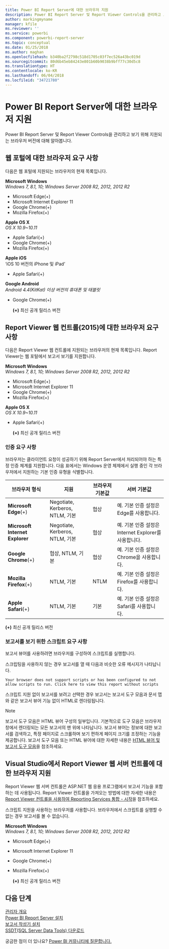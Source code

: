 ```yaml
---
title: Power BI Report Server에 대한 브라우저 지원
description: Power BI Report Server 및 Report Viewer Controls을 관리하고 보기 위해 지원되는 브라우저 버전에 대해 알아봅니다.
author: markingmyname
manager: kfile
ms.reviewer: ''
ms.service: powerbi
ms.component: powerbi-report-server
ms.topic: conceptual
ms.date: 01/25/2018
ms.author: maghan
ms.openlocfilehash: b340ba2f2798c518d1705c03f7ec526a43bc019d
ms.sourcegitcommit: 80d6b45eb84243e801b60b9038b9bff77c30d5c8
ms.translationtype: HT
ms.contentlocale: ko-KR
ms.lasthandoff: 06/04/2018
ms.locfileid: "34721780"
---
```

# <a name="browser-support-for-power-bi-report-server"></a>Power BI Report Server에 대한 브라우저 지원
Power BI Report Server 및 Report Viewer Controls을 관리하고 보기 위해 지원되는 브라우저 버전에 대해 알아봅니다.

## <a name="browser-requirements-for-the-web-portal"></a>웹 포털에 대한 브라우저 요구 사항
다음은 웹 포털에 지원되는 브라우저의 현재 목록입니다.

**Microsoft Windows**  
*Windows 7, 8.1, 10; Windows Server 2008 R2, 2012, 2012 R2*

* Microsoft Edge(+)
* Microsoft Internet Explorer 11
* Google Chrome(+)
* Mozilla Firefox(+)

**Apple OS X**  
*OS X 10.9~10.11*

* Apple Safari(+)
* Google Chrome(+)
* Mozilla Firefox(+)

**Apple iOS**  
‘iOS 10 버전의 iPhone 및 iPad’

* Apple Safari(+)

**Google Android**  
*Android 4.4(KitKat) 이상 버전의 휴대폰 및 태블릿*

* Google Chrome(+)
  
  **(+)** 최신 공개 릴리스 버전

## <a name="browser-requirements-for-the-report-viewer-web-control-2015"></a>Report Viewer 웹 컨트롤(2015)에 대한 브라우저 요구 사항
다음은 Report Viewer 웹 컨트롤에 지원되는 브라우저의 현재 목록입니다. Report Viewer는 웹 포털에서 보고서 보기를 지원합니다.

**Microsoft Windows**  
*Windows 7, 8.1, 10; Windows Server 2008 R2, 2012, 2012 R2*

* Microsoft Edge(+)
* Microsoft Internet Explorer 11
* Google Chrome(+)
* Mozilla Firefox(+)

**Apple OS X**  
*OS X 10.9~10.11*

* Apple Safari(+)
  
  **(+)** 최신 공개 릴리스 버전

### <a name="authentication-requirements"></a>인증 요구 사항
브라우저는 클라이언트 요청이 성공하기 위해 Report Server에서 처리되어야 하는 특정 인증 체계를 지원합니다. 다음 표에서는 Windows 운영 체제에서 실행 중인 각 브라우저에서 지원하는 기본 인증 유형을 식별합니다.

| **브라우저 형식** | **지원** | **브라우저 기본값** | **서버 기본값** |
| --- | --- | --- | --- |
| **Microsoft Edge**(+) |Negotiate, Kerberos, NTLM, 기본 |협상 |예. 기본 인증 설정은 Edge를 사용합니다. |
| **Microsoft Internet Explorer** |Negotiate, Kerberos, NTLM, 기본 |협상 |예. 기본 인증 설정은 Internet Explorer를 사용합니다. |
| **Google Chrome**(+) |협상, NTLM, 기본 |협상 |예. 기본 인증 설정은 Chrome을 사용합니다. |
| **Mozilla Firefox**(+) |NTLM, 기본 |NTLM |예. 기본 인증 설정은 Firefox를 사용합니다. |
| **Apple Safari**(+) |NTLM, 기본 |기본 |예. 기본 인증 설정은 Safari를 사용합니다. |

 **(+)** 최신 공개 릴리스 버전

### <a name="script-requirements-for-viewing-reports"></a>보고서를 보기 위한 스크립트 요구 사항
보고서 뷰어를 사용하려면 브라우저를 구성하여 스크립트를 실행합니다.

스크립팅을 사용하지 않는 경우 보고서를 열 때 다음과 비슷한 오류 메시지가 나타납니다.

```
Your browser does not support scripts or has been configured to not allow scripts to run. Click here to view this report without scripts
```

 스크립트 지원 없이 보고서를 보려고 선택한 경우 보고서는 보고서 도구 모음과 문서 맵와 같은 보고서 뷰어 기능 없이 HTML로 렌더링됩니다.

> [!NOTE]
> 보고서 도구 모음은 HTML 뷰어 구성의 일부입니다. 기본적으로 도구 모음은 브라우저 창에서 렌더링되는 모든 보고서의 맨 위에 나타납니다. 보고서 뷰어는 정보에 대한 보고서를 검색하고, 특정 페이지로 스크롤하며 보기 편하게 페이지 크기를 조정하는 기능을 제공합니다. 보고서 도구 모음 또는 HTML 뷰어에 대한 자세한 내용은 [HTML 뷰어 및 보고서 도구 모음](https://docs.microsoft.com/sql/reporting-services/html-viewer-and-the-report-toolbar)을 참조하세요.
> 
> 

## <a name="browser-support-for-report-viewer-web-server-controls-in-visual-studio"></a>Visual Studio에서 Report Viewer 웹 서버 컨트롤에 대한 브라우저 지원
Report Viewer 웹 서버 컨트롤은 ASP.NET 웹 응용 프로그램에서 보고서 기능을 포함하는 데 사용됩니다. Report Viewer 컨트롤을 가져오는 방법에 대한 자세한 내용은 [Report Viewer 컨트롤을 사용하여 Reporting Services 통합 - 시작](https://docs.microsoft.com/sql/reporting-services/application-integration/integrating-reporting-services-using-reportviewer-controls-get-started)을 참조하세요.

스크립트 지원을 사용하는 브라우저를 사용합니다. 브라우저에서 스크립트를 실행할 수 없는 경우 보고서를 볼 수 없습니다.

**Microsoft Windows**  
*Windows 7, 8.1, 10; Windows Server 2008 R2, 2012, 2012 R2*

* Microsoft Edge(+)
* Microsoft Internet Explorer 11
* Google Chrome(+)
* Mozilla Firefox(+)
  
  **(+)** 최신 공개 릴리스 버전

## <a name="next-steps"></a>다음 단계
[관리자 개요](admin-handbook-overview.md)  
[Power BI Report Server 설치](install-report-server.md)  
[보고서 작성기 설치](https://docs.microsoft.com/sql/reporting-services/install-windows/install-report-builder)  
[SSDT(SQL Server Data Tools) 다운로드](http://go.microsoft.com/fwlink/?LinkID=616714)

궁금한 점이 더 있나요? [Power BI 커뮤니티에 질문합니다.](https://community.powerbi.com/)

